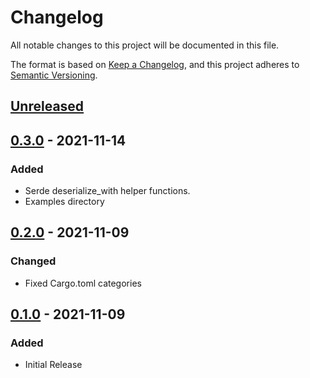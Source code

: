 # Changelog
All notable changes to this project will be documented in this file.

The format is based on [Keep a Changelog](https://keepachangelog.com/en/1.0.0/),
and this project adheres to [Semantic Versioning](https://semver.org/spec/v2.0.0.html).

## [Unreleased]

## [0.3.0] - 2021-11-14
### Added
- Serde deserialize_with helper functions.
- Examples directory

## [0.2.0] - 2021-11-09
### Changed
- Fixed Cargo.toml categories

## [0.1.0] - 2021-11-09
### Added
- Initial Release

[Unreleased]: https://github.com/rust-playground/anydate/compare/v0.3.0...HEAD
[0.3.0]: https://github.com/rust-playground/anydate/compare/v0.2.0...v0.3.0
[0.2.0]: https://github.com/rust-playground/anydate/compare/v0.1.0...v0.2.0
[0.1.0]: https://github.com/rust-playground/anydate/commit/4ac9022aeeb9d2911a763651f70987cb8d98d47d